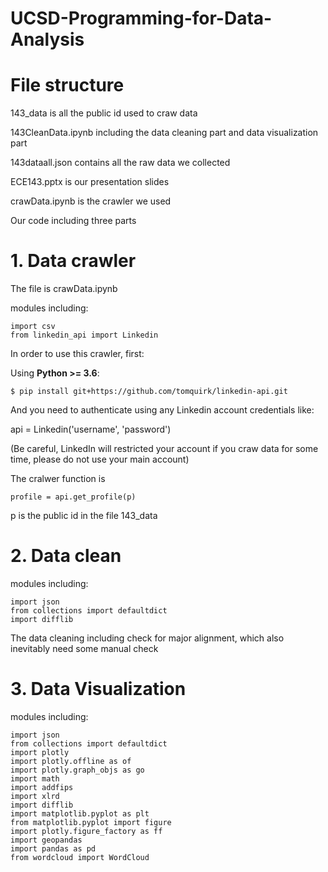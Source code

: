 # UCSD-Programming-for-Data-Analysis
# File structure
143_data is all the public id used to craw data

143CleanData.ipynb including the data cleaning part and data visualization part

143dataall.json contains all the raw data we collected

ECE143.pptx is our presentation slides

crawData.ipynb is the crawler we used


Our code including three parts
# 1. Data crawler

The file is crawData.ipynb

modules including: 

```
import csv
from linkedin_api import Linkedin
```

In order to use this crawler, first:

Using **Python >= 3.6**:

```
$ pip install git+https://github.com/tomquirk/linkedin-api.git
```

And you need to authenticate using any Linkedin account credentials like:

api = Linkedin('username', 'password')

(Be careful, LinkedIn will restricted your account if you craw data for some time, please do not use your main account)

The cralwer function is 

```
profile = api.get_profile(p)
```
p is the public id in the file 143_data

# 2. Data clean

modules including:
```
import json
from collections import defaultdict
import difflib
```

The data cleaning including check for major alignment, which also inevitably need some manual check

# 3. Data Visualization

modules including:
```
import json
from collections import defaultdict
import plotly
import plotly.offline as of
import plotly.graph_objs as go
import math
import addfips
import xlrd
import difflib
import matplotlib.pyplot as plt
from matplotlib.pyplot import figure
import plotly.figure_factory as ff
import geopandas
import pandas as pd
from wordcloud import WordCloud
```
